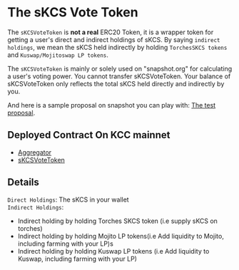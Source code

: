 # The sKCS Vote Token 

The `sKCSVoteToken` is **not a real** ERC20 Token, it is a wrapper token for getting a user's direct and indirect holdings of sKCS. By saying `indirect holdings`, we mean the sKCS held indirectly by holding `TorchesSKCS tokens` and `Kuswap/Mojitoswap LP tokens`.

The `sKCSVoteToken` is mainly or solely used on "snapshot.org" for calculating a user's voting power. You cannot transfer sKCSVoteToken. Your balance of sKCSVoteToken only reflects the total sKCS held directly and indirectly by you.

And here is a sample proposal on snapshot you can play with: [The test proposal](https://snapshot.org/#/matheww.eth/proposal/0x7c3c044684c48952e1134e03a9883fbe009d5886c1d07bae7eac40c1a6577e6d).

## Deployed Contract On KCC mainnet 

- [Aggregator](https://scan.kcc.io/address/0x406874Ff08AcD5f5e6244E44029eFE1278175f9d)   
- [sKCSVoteToken](https://scan.kcc.io/address/0xA79ADD56ce12AE8C4eBd82b5A3f34Aa5504DD0bC)  

## Details 

`Direct Holdings`: The sKCS in your wallet  
`Indirect Holdings`: 
  - Indirect holding by holding Torches SKCS token (i.e supply sKCS on torches)  
  - Indirect holding by holding Mojito LP tokens(i.e Add liquidity to Mojito, including farming with your LP)s 
  - Indirect holding by holding Kuswap LP tokens (i.e Add liquidity to Kuswap, including farming with your LP)
